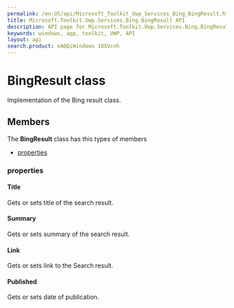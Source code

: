 ```yaml
---
permalink: /en-US/api/Microsoft_Toolkit_Uwp_Services_Bing_BingResult.htm
title: Microsoft.Toolkit.Uwp.Services.Bing.BingResult API 
description: API page for Microsoft.Toolkit.Uwp.Services.Bing.BingResult
keywords: windows, app, toolkit, UWP, API
layout: api
search.product: eADQiWindows 10XVcnh
---
```



# BingResult class

Implementation of the Bing result class.

## Members

The **BingResult** class has this types of members

* [properties](#properties)

### properties

#### Title

Gets or sets title of the search result.



#### Summary

Gets or sets summary of the search result.



#### Link

Gets or sets link to the Search result.



#### Published

Gets or sets date of publication.


